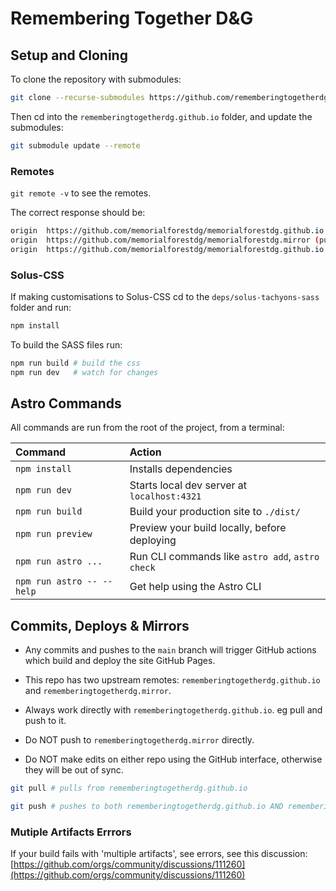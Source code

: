 # Remembering Together D&G

## Setup and Cloning

To clone the repository with submodules:

```bash
git clone --recurse-submodules https://github.com/rememberingtogetherdg/rememberingtogetherdg.github.io
```

Then cd into the `rememberingtogetherdg.github.io` folder, and update the submodules:

```bash
git submodule update --remote
```

### Remotes

`git remote -v` to see the remotes.

The correct response should be:

```bash
origin  https://github.com/memorialforestdg/memorialforestdg.github.io (fetch)
origin  https://github.com/memorialforestdg/memorialforestdg.mirror (push)
origin  https://github.com/memorialforestdg/memorialforestdg.github.io (push)
```

### Solus-CSS

If making customisations to Solus-CSS cd to the `deps/solus-tachyons-sass` folder and run:

```bash
npm install
```

To build the SASS files run:

```bash
npm run build # build the css
npm run dev   # watch for changes
```

## Astro Commands

All commands are run from the root of the project, from a terminal:

| Command                   | Action                                           |
| :------------------------ | :----------------------------------------------- |
| `npm install`             | Installs dependencies                            |
| `npm run dev`             | Starts local dev server at `localhost:4321`      |
| `npm run build`           | Build your production site to `./dist/`          |
| `npm run preview`         | Preview your build locally, before deploying     |
| `npm run astro ...`       | Run CLI commands like `astro add`, `astro check` |
| `npm run astro -- --help` | Get help using the Astro CLI                     |

## Commits, Deploys & Mirrors

- Any commits and pushes to the `main` branch will trigger GitHub actions which build and deploy the site GitHub Pages.
- This repo has two upstream remotes: `rememberingtogetherdg.github.io` and `rememberingtogetherdg.mirror`.
- Always work directly with `rememberingtogetherdg.github.io`. eg pull and push to it.

- Do NOT push to `rememberingtogetherdg.mirror` directly.
- Do NOT make edits on either repo using the GitHub interface, otherwise they will be out of sync.

```bash
git pull # pulls from rememberingtogetherdg.github.io

git push # pushes to both rememberingtogetherdg.github.io AND rememberingtogetherdg.mirror
```

### Mutiple Artifacts Errrors

If your build fails with 'multiple artifacts', see errors, see this discussion:
[https://github.com/orgs/community/discussions/111260](https://github.com/orgs/community/discussions/111260)
